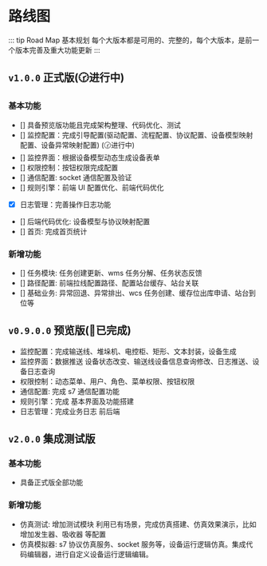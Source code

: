 # 路线图

::: tip Road Map
基本规划 每个大版本都是可用的、完整的，每个大版本，是前一个版本完善及重大功能更新
:::

## `v1.0.0` 正式版(🕝进行中)

### 基本功能

- [] 具备预览版功能且完成架构整理、代码优化、测试
- [] 监控配置：完成引导配置(驱动配置、流程配置、协议配置、设备模型映射配置、设备异常映射配置) (🕝进行中)
- [] 监控界面：根据设备模型动态生成设备表单
- [] 权限控制：按钮权限完成配置
- [] 通信配置: socket 通信配置及验证
- [] 规则引擎：前端 UI 配置优化、前端代码优化
- [x] 日志管理：完善操作日志功能
- [] 后端代码优化: 设备模型与协议映射配置
- [] 首页: 完成首页统计

### 新增功能

- [] 任务模块: 任务创建更新、wms 任务分解、任务状态反馈
- [] 路径配置: 前端拉线配置路径、配置站台缓存、站台关联
- [] 基础业务: 异常回退、异常排出、wcs 任务创建、缓存位出库申请、站台到位等
  
## `v0.9.0.0` 预览版(🌈已完成)

- 监控配置：完成输送线、堆垛机、电控柜、矩形、文本封装，设备生成
- 监控界面：数据推送 设备状态改变、输送线设备信息查询修改、日志推送、设备日志查询
- 权限控制：动态菜单、用户、角色、菜单权限、按钮权限
- 通信配置: 完成 s7 通信配置功能
- 规则引擎：完成 基本界面及功能搭建
- 日志管理：完成业务日志 前后端

## `v2.0.0` 集成测试版

### 基本功能

- 具备正式版全部功能

### 新增功能

- 仿真测试: 增加测试模块 利用已有场景，完成仿真搭建、仿真效果演示，比如增加发生器、吸收器 等配置
- 仿真模拟器: s7 协议仿真服务、socket 服务等，设备运行逻辑仿真。集成代码编辑器，进行自定义设备运行逻辑编辑。